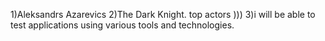 1)Aleksandrs Azarevics
2)The Dark Knight. top actors )))
3)i will be able to test applications using various tools and technologies.
